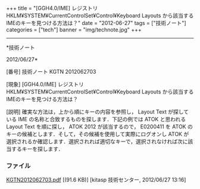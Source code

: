 ﻿+++
title = "[GGH4.0/IME] レジストリ HKLM¥SYSTEM¥CurrentControlSet¥Control¥Keyboard Layouts から該当するIMEのキーを見つける方法は？"
date = "2012-06-27"
tags = ["技術ノート"]
categories = ["tech"]
banner = "img/technote.jpg"
+++

-----------------------------------------------------------------------------------------------------------------------------

*技術ノート

2012/06/27*


[番号]
技術ノート KGTN 2012062703

[現象]
[GGH4.0/IME] レジストリ HKLM¥SYSTEM¥CurrentControlSet¥Control¥Keyboard
Layouts から該当するIMEのキーを見つける方法は？

[説明]
確実な方法は，上から順にキーの内容を参照し， Layout Text が探している
IME の名称と合致するものを探します．下記の例では ATOK と思われる Layout
Text を順に探し， ATOK 2012 が該当するので， E0200411 を ATOK
のキーの候補とします．そして，その候補を使用して実際にログオンし ATOK
が選択されるか確認します．選択されれば適切なキーで，選択されなければ次に該当するキーを探します．


### ファイル

 
 


[KGTN2012062703.pdf](http://techreport.kitasp.net/attachments/download/927/KGTN2012062703.pdf)
 [(91.6 KB)] [kitasp 技術センター, 2012/06/27
13:16]


 


 

